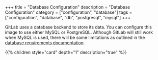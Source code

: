 +++
title = "Database Configuration"
description = "Database Configuration"
category = ["configuration", "database"]
tags = ["configuration", "database", "db", "postgresql", "mysql"]
+++

GitLab uses a database backend to store its data. You can configure this image to use either MySQL or PostgreSQL. Although GitLab will still work when MySQL is used, there will be some limitations as outlined in the [database requirements documentation](https://docs.gitlab.com/ce/install/requirements.html#database).

{{% children style="card" depth="1" description="true" %}}
